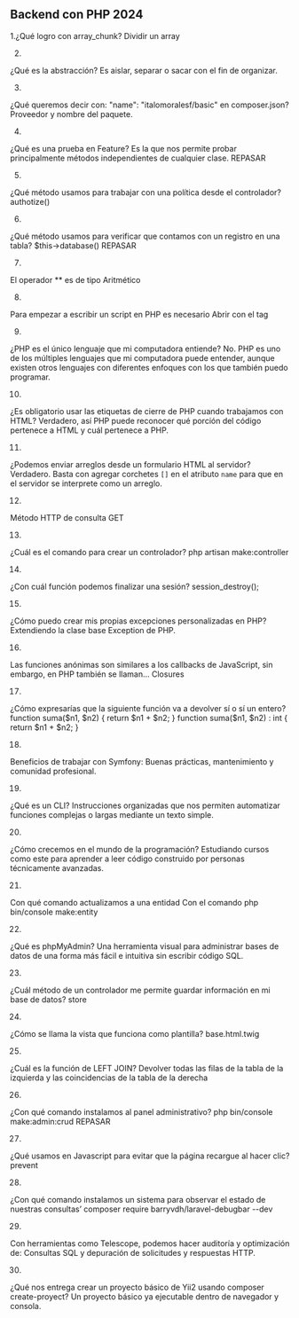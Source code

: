 ## Backend con PHP 2024 

1.¿Qué logro con array_chunk?
Dividir un array

2.
¿Qué es la abstracción?
Es aislar, separar o sacar con el fin de organizar.

3.
¿Qué queremos decir con: "name": "italomoralesf/basic" en composer.json?
Proveedor y nombre del paquete.

4.
¿Qué es una prueba en Feature?
Es la que nos permite probar principalmente métodos independientes de cualquier clase.
REPASAR

5.
¿Qué método usamos para trabajar con una política desde el controlador?
authotize()

6.
¿Qué método usamos para verificar que contamos con un registro en una tabla?
$this->database()
REPASAR

7.
El operador ** es de tipo
Aritmético

8.
Para empezar a escribir un script en PHP es necesario
Abrir con el tag

9.
¿PHP es el único lenguaje que mi computadora entiende?
No. PHP es uno de los múltiples lenguajes que mi computadora puede entender, aunque existen otros lenguajes con diferentes enfoques con los que también puedo programar.

10.
¿Es obligatorio usar las etiquetas de cierre de PHP cuando trabajamos con HTML?
Verdadero, así PHP puede reconocer qué porción del código pertenece a HTML y cuál pertenece a PHP.

11.
¿Podemos enviar arreglos desde un formulario HTML al servidor?
Verdadero. Basta con agregar corchetes `[]` en el atributo `name` para que en el servidor se interprete como un arreglo.

12.
Método HTTP de consulta
GET

13.
¿Cuál es el comando para crear un controlador?
php artisan make:controller

14.
¿Con cuál función podemos finalizar una sesión?
session_destroy();

15.
¿Cómo puedo crear mis propias excepciones personalizadas en PHP?
Extendiendo la clase base Exception de PHP.

16.
Las funciones anónimas son similares a los callbacks de JavaScript, sin embargo, en PHP también se llaman...
Closures

17.
¿Cómo expresarías que la siguiente función va a devolver sí o sí un entero?
function suma($n1, $n2) { return $n1 + $n2; }
function suma($n1, $n2) : int { return $n1 + $n2; }

18.
Beneficios de trabajar con Symfony:
Buenas prácticas, mantenimiento y comunidad profesional.

19.
¿Qué es un CLI?
Instrucciones organizadas que nos permiten automatizar funciones complejas o largas mediante un texto simple.

20.
¿Cómo crecemos en el mundo de la programación?
Estudiando cursos como este para aprender a leer código construido por personas técnicamente avanzadas.

21.
Con qué comando actualizamos a una entidad
Con el comando php bin/console make:entity

22.
¿Qué es phpMyAdmin?
Una herramienta visual para administrar bases de datos de una forma más fácil e intuitiva sin escribir código SQL.

23.
¿Cuál método de un controlador me permite guardar información en mi base de datos?
store

24.
¿Cómo se llama la vista que funciona como plantilla?
base.html.twig

25.
¿Cuál es la función de LEFT JOIN?
Devolver todas las filas de la tabla de la izquierda y las coincidencias de la tabla de la derecha

26.
¿Con qué comando instalamos al panel administrativo?
php bin/console make:admin:crud
REPASAR

27.
¿Qué usamos en Javascript para evitar que la página recargue al hacer clic?
prevent

28.
¿Con qué comando instalamos un sistema para observar el estado de nuestras consultas’
composer require barryvdh/laravel-debugbar --dev

29.
Con herramientas como Telescope, podemos hacer auditoría y optimización de:
Consultas SQL y depuración de solicitudes y respuestas HTTP.

30.
¿Qué nos entrega crear un proyecto básico de Yii2 usando composer create-proyect?
Un proyecto básico ya ejecutable dentro de navegador y consola.